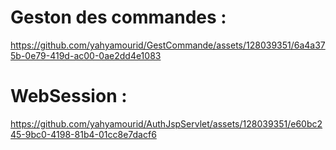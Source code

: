 # Geston des commandes :
https://github.com/yahyamourid/GestCommande/assets/128039351/6a4a375b-0e79-419d-ac00-0ae2dd4e1083

# WebSession : 
https://github.com/yahyamourid/AuthJspServlet/assets/128039351/e60bc245-9bc0-4198-81b4-01cc8e7dacf6
